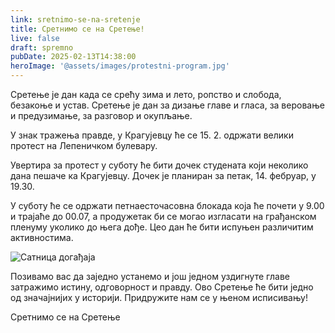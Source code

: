 ```yaml
---
link: sretnimo-se-na-sretenje
title: Сретнимо се на Сретење!
live: false
draft: spremno
pubDate: 2025-02-13T14:38:00
heroImage: '@assets/images/protestni-program.jpg'
---
```

Сретење је дан када се срећу зима и лето, ропство и слобода, безакоње и устав. Сретење је дан за дизање главе и гласа, за веровање и предузимање, за разговор и окупљање.

У знак тражења правде, у Крагујевцу ће се 15. 2. одржати велики протест на Лепеничком булевару.

Увертира за протест у суботу ће бити дочек студената који неколико дана пешаче ка Крагујевцу. Дочек је планиран за петак, 14. фебруар, у 19.30.

У суботу ће се одржати петнаесточасовна блокада која ће почети у 9.00 и трајаће до 00.07, а продужетак би се могао изгласати на грађанском пленуму уколико до њега дође. Цео дан ће бити испуњен различитим активностима.

![Сатница догађаја](@assets/images/sretenje-satnica.jpeg)

Позивамо вас да заједно устанемо и још једном уздигнуте главе затражимо истину, одговорност и правду. Ово Сретење ће бити једно од значајнијих у историји. Придружите нам се у њеном исписивању!

Сретнимо се на Сретење
